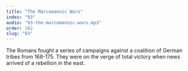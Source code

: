 ```yaml
---
title: "The Marcomannic Wars"
index: "93"
audio: "93-the-marcomannic-wars.mp3"
order: 102
slug: "93"
---
```


The Romans fought a series of campaigns against a coalition of German tribes from 168-175\. They were on the verge of total victory when news arrived of a rebellion in the east.


